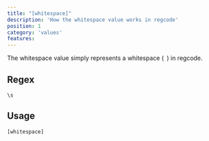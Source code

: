```yaml
---
title: "[whitespace]"
description: 'How the whitespace value works in regcode'
position: 1
category: 'values'
features:
---
```


The whitespace value simply represents a whitespace (` `) in regcode.

## Regex

```
\s
```

## Usage

`[whitespace]`
